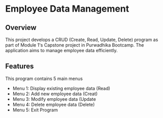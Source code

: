 # Employee Data Management
## Overview
This project develops a CRUD (Create, Read, Update, Delete) program as part of Module 1's Capstone project in Purwadhika Bootcamp. The application aims to manage employee data efficiently.
## Features
This program contains 5 main menus
* Menu 1: Display existing employee data (Read)
* Menu 2: Add new employee data (Creat)
* Menu 3: Modify employee data (Update
* Menu 4: Delete employee data (Delete)
* Menu 5: Exit Program
